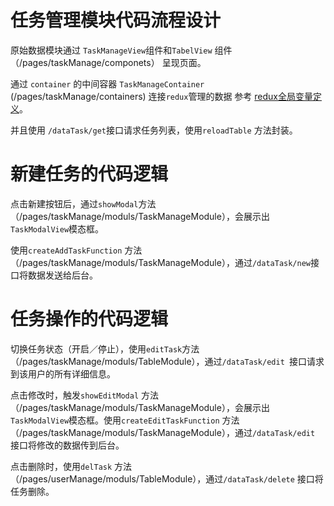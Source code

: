 # 任务管理模块代码流程设计

原始数据模块通过 `TaskManageView`组件和`TabelView` 组件（/pages/taskManage/componets） 呈现页面。

通过 `container` 的中间容器 `TaskManageContainer` \(/pages/taskManage/containers\) 连接`redux`管理的数据  参考 [redux全局变量定义](/data-structure/reduxquan-ju-shu-ju-ding-yi.md)。

并且使用 `/dataTask/get`接口请求任务列表，使用`reloadTable` 方法封装。

# 新建任务的代码逻辑

点击新建按钮后，通过`showModal`方法（/pages/taskManage/moduls/TaskManageModule），会展示出`TaskModalView`模态框。

使用`createAddTaskFunction` 方法（/pages/taskManage/moduls/TaskManageModule），通过`/dataTask/new`接口将数据发送给后台。

# 任务操作的代码逻辑

切换任务状态（开启／停止），使用`editTask`方法（/pages/taskManage/moduls/TableModule），通过`/dataTask/edit `接口请求到该用户的所有详细信息。

点击修改时，触发`showEditModal` 方法（/pages/taskManage/moduls/TaskManageModule），会展示出`TaskModalView`模态框。使用`createEditTaskFunction` 方法（/pages/taskManage/moduls/TaskManageModule），通过`/dataTask/edit` 接口将修改的数据传到后台。

点击删除时，使用`delTask` 方法（/pages/userManage/moduls/TableModule），通过`/dataTask/delete` 接口将任务删除。

# 



